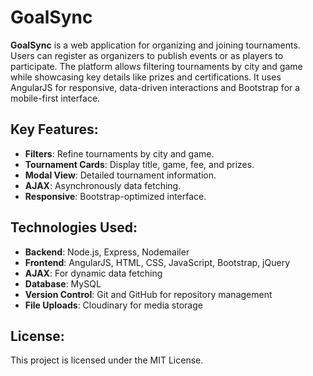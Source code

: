 # GoalSync

**GoalSync** is a web application for organizing and joining tournaments. Users can register as organizers to publish events or as players to participate. The platform allows filtering tournaments by city and game while showcasing key details like prizes and certifications. It uses AngularJS for responsive, data-driven interactions and Bootstrap for a mobile-first interface.

## Key Features:

- **Filters**: Refine tournaments by city and game.
- **Tournament Cards**: Display title, game, fee, and prizes.
- **Modal View**: Detailed tournament information.
- **AJAX**: Asynchronously data fetching.
- **Responsive**: Bootstrap-optimized interface.

## Technologies Used:

- **Backend**: Node.js, Express, Nodemailer
- **Frontend**: AngularJS, HTML, CSS, JavaScript, Bootstrap, jQuery
- **AJAX**: For dynamic data fetching
- **Database**: MySQL
- **Version Control**: Git and GitHub for repository management
- **File Uploads**: Cloudinary for media storage

## License:
This project is licensed under the MIT License.
